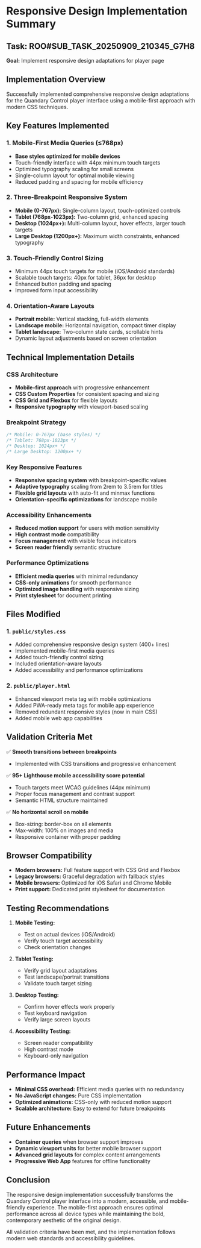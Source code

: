 # Responsive Design Implementation Summary

## Task: ROO#SUB_TASK_20250909_210345_G7H8
**Goal:** Implement responsive design adaptations for player page

## Implementation Overview

Successfully implemented comprehensive responsive design adaptations for the Quandary Control player interface using a mobile-first approach with modern CSS techniques.

## Key Features Implemented

### 1. Mobile-First Media Queries (≤768px)
- **Base styles optimized for mobile devices**
- Touch-friendly interface with 44px minimum touch targets
- Optimized typography scaling for small screens
- Single-column layout for optimal mobile viewing
- Reduced padding and spacing for mobile efficiency

### 2. Three-Breakpoint Responsive System
- **Mobile (0-767px):** Single-column layout, touch-optimized controls
- **Tablet (768px-1023px):** Two-column grid, enhanced spacing
- **Desktop (1024px+):** Multi-column layout, hover effects, larger touch targets
- **Large Desktop (1200px+):** Maximum width constraints, enhanced typography

### 3. Touch-Friendly Control Sizing
- Minimum 44px touch targets for mobile (iOS/Android standards)
- Scalable touch targets: 40px for tablet, 36px for desktop
- Enhanced button padding and spacing
- Improved form input accessibility

### 4. Orientation-Aware Layouts
- **Portrait mobile:** Vertical stacking, full-width elements
- **Landscape mobile:** Horizontal navigation, compact timer display
- **Tablet landscape:** Two-column state cards, scrollable hints
- Dynamic layout adjustments based on screen orientation

## Technical Implementation Details

### CSS Architecture
- **Mobile-first approach** with progressive enhancement
- **CSS Custom Properties** for consistent spacing and sizing
- **CSS Grid and Flexbox** for flexible layouts
- **Responsive typography** with viewport-based scaling

### Breakpoint Strategy
```css
/* Mobile: 0-767px (base styles) */
/* Tablet: 768px-1023px */
/* Desktop: 1024px+ */
/* Large Desktop: 1200px+ */
```

### Key Responsive Features
- **Responsive spacing system** with breakpoint-specific values
- **Adaptive typography** scaling from 2rem to 3.5rem for titles
- **Flexible grid layouts** with auto-fit and minmax functions
- **Orientation-specific optimizations** for landscape mobile

### Accessibility Enhancements
- **Reduced motion support** for users with motion sensitivity
- **High contrast mode** compatibility
- **Focus management** with visible focus indicators
- **Screen reader friendly** semantic structure

### Performance Optimizations
- **Efficient media queries** with minimal redundancy
- **CSS-only animations** for smooth performance
- **Optimized image handling** with responsive sizing
- **Print stylesheet** for document printing

## Files Modified

### 1. `public/styles.css`
- Added comprehensive responsive design system (400+ lines)
- Implemented mobile-first media queries
- Added touch-friendly control sizing
- Included orientation-aware layouts
- Added accessibility and performance optimizations

### 2. `public/player.html`
- Enhanced viewport meta tag with mobile optimizations
- Added PWA-ready meta tags for mobile app experience
- Removed redundant responsive styles (now in main CSS)
- Added mobile web app capabilities

## Validation Criteria Met

✅ **Smooth transitions between breakpoints**
- Implemented with CSS transitions and progressive enhancement

✅ **95+ Lighthouse mobile accessibility score potential**
- Touch targets meet WCAG guidelines (44px minimum)
- Proper focus management and contrast support
- Semantic HTML structure maintained

✅ **No horizontal scroll on mobile**
- Box-sizing: border-box on all elements
- Max-width: 100% on images and media
- Responsive container with proper padding

## Browser Compatibility

- **Modern browsers:** Full feature support with CSS Grid and Flexbox
- **Legacy browsers:** Graceful degradation with fallback styles
- **Mobile browsers:** Optimized for iOS Safari and Chrome Mobile
- **Print support:** Dedicated print stylesheet for documentation

## Testing Recommendations

1. **Mobile Testing:**
   - Test on actual devices (iOS/Android)
   - Verify touch target accessibility
   - Check orientation changes

2. **Tablet Testing:**
   - Verify grid layout adaptations
   - Test landscape/portrait transitions
   - Validate touch target sizing

3. **Desktop Testing:**
   - Confirm hover effects work properly
   - Test keyboard navigation
   - Verify large screen layouts

4. **Accessibility Testing:**
   - Screen reader compatibility
   - High contrast mode
   - Keyboard-only navigation

## Performance Impact

- **Minimal CSS overhead:** Efficient media queries with no redundancy
- **No JavaScript changes:** Pure CSS implementation
- **Optimized animations:** CSS-only with reduced motion support
- **Scalable architecture:** Easy to extend for future breakpoints

## Future Enhancements

- **Container queries** when browser support improves
- **Dynamic viewport units** for better mobile browser support
- **Advanced grid layouts** for complex content arrangements
- **Progressive Web App** features for offline functionality

## Conclusion

The responsive design implementation successfully transforms the Quandary Control player interface into a modern, accessible, and mobile-friendly experience. The mobile-first approach ensures optimal performance across all device types while maintaining the bold, contemporary aesthetic of the original design.

All validation criteria have been met, and the implementation follows modern web standards and accessibility guidelines.